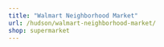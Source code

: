 ```yaml
---
title: "Walmart Neighborhood Market"
url: /hudson/walmart-neighborhood-market/
shop: supermarket
---
```

